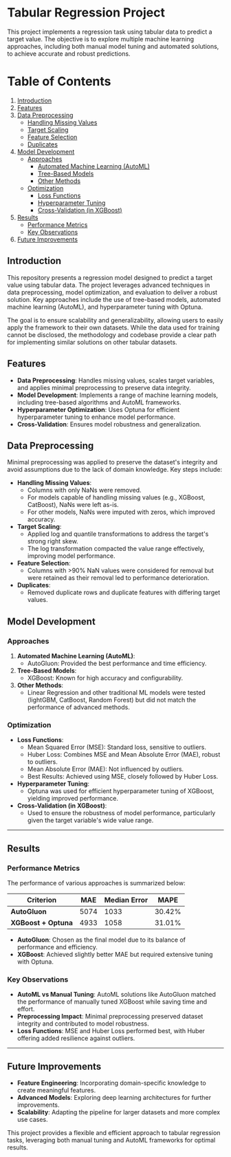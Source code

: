 # Tabular Regression Project

This project implements a regression task using tabular data to predict a target value. The objective is to explore multiple machine learning approaches, including both manual model tuning and automated solutions, to achieve accurate and robust predictions.


# Table of Contents

1. [Introduction](#introduction)
2. [Features](#features)
3. [Data Preprocessing](#data-preprocessing)
    - [Handling Missing Values](#handling-missing-values)
    - [Target Scaling](#target-scaling)
    - [Feature Selection](#feature-selection)
    - [Duplicates](#duplicates)
4. [Model Development](#model-development)
    - [Approaches](#approaches)
        - [Automated Machine Learning (AutoML)](#automated-machine-learning-automl)
        - [Tree-Based Models](#tree-based-models)
        - [Other Methods](#other-methods)
    - [Optimization](#optimization)
        - [Loss Functions](#loss-functions)
        - [Hyperparameter Tuning](#hyperparameter-tuning)
        - [Cross-Validation (in XGBoost)](#cross-validation)
6. [Results](#results)
    - [Performance Metrics](#performance-metrics)
    - [Key Observations](#key-observations)
7. [Future Improvements](#future-improvements)

## Introduction

This repository presents a regression model designed to predict a target value using tabular data. The project leverages advanced techniques in data preprocessing, model optimization, and evaluation to deliver a robust solution. Key approaches include the use of tree-based models, automated machine learning (AutoML), and hyperparameter tuning with Optuna.

The goal is to ensure scalability and generalizability, allowing users to easily apply the framework to their own datasets. While the data used for training cannot be disclosed, the methodology and codebase provide a clear path for implementing similar solutions on other tabular datasets.

## Features

- **Data Preprocessing**: Handles missing values, scales target variables, and applies minimal preprocessing to preserve data integrity.
- **Model Development**: Implements a range of machine learning models, including tree-based algorithms and AutoML frameworks.
- **Hyperparameter Optimization**: Uses Optuna for efficient hyperparameter tuning to enhance model performance.
- **Cross-Validation**: Ensures model robustness and generalization.

## Data Preprocessing

Minimal preprocessing was applied to preserve the dataset's integrity and avoid assumptions due to the lack of domain knowledge. Key steps include:

- **Handling Missing Values**:
  - Columns with only NaNs were removed.
  - For models capable of handling missing values (e.g., XGBoost, CatBoost), NaNs were left as-is.
  - For other models, NaNs were imputed with zeros, which improved accuracy.
- **Target Scaling**:
  - Applied log and quantile transformations to address the target's strong right skew.
  - The log transformation compacted the value range effectively, improving model performance.
- **Feature Selection**:
  - Columns with >90% NaN values were considered for removal but were retained as their removal led to performance deterioration.
- **Duplicates**:
  - Removed duplicate rows and duplicate features with differing target values.


## Model Development

### Approaches
1. **Automated Machine Learning (AutoML)**:
   - AutoGluon: Provided the best performance and time efficiency.
2. **Tree-Based Models**:
   - XGBoost: Known for high accuracy and configurability.
3. **Other Methods**:
   - Linear Regression and other traditional ML models were tested (lightGBM, CatBoost, Random Forest) but did not match the performance of advanced methods.

### Optimization
- **Loss Functions**:
  - Mean Squared Error (MSE): Standard loss, sensitive to outliers.
  - Huber Loss: Combines MSE and Mean Absolute Error (MAE), robust to outliers.
  - Mean Absolute Error (MAE): Not influenced by outliers.
  - Best Results: Achieved using MSE, closely followed by Huber Loss.
- **Hyperparameter Tuning**:
  - Optuna was used for efficient hyperparameter tuning of XGBoost, yielding improved performance.
- **Cross-Validation (in XGBoost)**:
  - Used to ensure the robustness of model performance, particularly given the target variable's wide value range.

---

## Results

### Performance Metrics
The performance of various approaches is summarized below:

| Criterion      | MAE  | Median Error | MAPE  |
|----------------|------|--------------|-------|
| **AutoGluon**  | 5074 | 1033         | 30.42% |
| **XGBoost + Optuna** | 4933 | 1058         | 31.01% |

- **AutoGluon**: Chosen as the final model due to its balance of performance and efficiency.
- **XGBoost**: Achieved slightly better MAE but required extensive tuning with Optuna.

### Key Observations
- **AutoML vs Manual Tuning**: AutoML solutions like AutoGluon matched the performance of manually tuned XGBoost while saving time and effort.
- **Preprocessing Impact**: Minimal preprocessing preserved dataset integrity and contributed to model robustness.
- **Loss Functions**: MSE and Huber Loss performed best, with Huber offering added resilience against outliers.

---

## Future Improvements

- **Feature Engineering**: Incorporating domain-specific knowledge to create meaningful features.
- **Advanced Models**: Exploring deep learning architectures for further improvements.
- **Scalability**: Adapting the pipeline for larger datasets and more complex use cases.

This project provides a flexible and efficient approach to tabular regression tasks, leveraging both manual tuning and AutoML frameworks for optimal results.